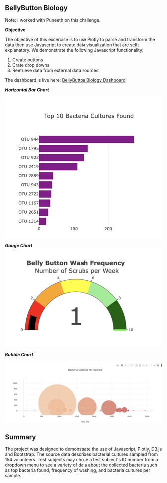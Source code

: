 ## **BellyButton Biology**

Note: I worked with Puneeth on this challenge.

**Objective**

The objective of this excercise is to use Plotly to parse and transform the data then use Javascript to create data visualization that are selft explanatory. We demonstrate the following Javascript functionality:

1. Create buttons
2. Crate drop downs
3. Reetrieve data from external data sources.

The dashboard is live here: [BellyButton Biology Dashboard](https://pnimma01.github.io/BellyButton_Bio/)

***Horizontal Bar Chart***

![Horizontal Bar Chart](https://github.com/pnimma01/BellyButton_Bio/blob/2d29caa7b37cf57735b61fcbbd7faa2161754020/Images/Deliverable%201.png)

***Gauge Chart***
![Horizontal Bar Chart](https://github.com/pnimma01/BellyButton_Bio/blob/2d29caa7b37cf57735b61fcbbd7faa2161754020/Images/Deliverable%202.png)


***Bubble Chart***

![Horizontal Bar Chart](https://github.com/pnimma01/BellyButton_Bio/blob/2d29caa7b37cf57735b61fcbbd7faa2161754020/Images/Deliverable%203.png)


## **Summary**

The project was designed to demonstrate the use of Javascript, Plotly, D3.js and Bootstrap. The source data describes bacterial cultures sampled from 154 volunteers. Test subjects may chose a test subject's ID number from a dropdown menu to see a variety of data about the collected bacteria such as top bacteria found, frequency of washing, and bacteria cultures per sample.